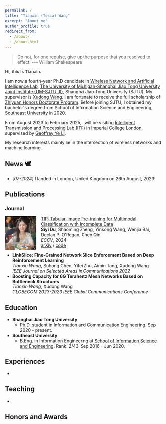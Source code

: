 ```yaml
---
permalink: /
title: "Tianxin (Tesia) Wang"
excerpt: "About me"
author_profile: true
redirect_from: 
  - /about/
  - /about.html
---
```

> Do not, for one repulse, give up the purpose that you resolved to effect.
>    --- William Shakespeare


Hi, this is Tianxin.

I am now a fourth-year Ph.D candidate in [Wireless Network and Artificial Intelligence Lab](https://wanglab.sjtu.edu.cn/en/Default.aspx), [The University of Michigan-Shanghai Jiao Tong University Joint Institute (UM-SJTU JI)](https://www.ji.sjtu.edu.cn/), Shanghai Jiao Tong University (SJTU). My supervisor is [Xudong Wang](https://scholar.google.com/citations?user=oG2PlTsAAAAJ&hl=en&oi=ao). I am fortunate to receive the full scholarship of [Zhiyuan Honors Doctorate Program](https://en.zhiyuan.sjtu.edu.cn/en/about/overview). Before joining SJTU, I obtained my bachelor's degree from School of Information Science and Engineering, [Southeast University](https://www.seu.edu.cn/english/main.htm) in 2020.

From August 2023 to February 2025, I will be visiting [Intelligent Transmission and Processing Lab (ITP)](https://www.imperial.ac.uk/intelligent-transmission-and-processing-laboratory) in Imperial College London, supervised by [Geoffrey Ye Li](https://scholar.google.com/citations?user=d0FzG8YAAAAJ&hl=en&oi=ao). 

My research interests mainly lie in the intersection of wireless networks and machine learning.

## News 🕊️
* [*07-2024*] I landed in London, United Kingdom on 26th August, 2023!

## Publications
### Journal
<!-- TIP -->
<img align="left" width="100" src="/images/xin.jpg" style="margin-right: 15px" /> 

[TIP: Tabular-Image Pre-training for Multimodal Classification with Incomplete Data](http://arxiv.org/abs/2407.075823) \
**Siyi Du**, Shaoming Zheng, Yinsong Wang, Wenjia Bai, Declan P. O'Regan, Chen Qin   \
*ECCV*, 2024  \
[arXiv](http://arxiv.org/abs/2407.07582) / [code](https://github.com/siyi-wind/TIP)


* **LinkSlice: Fine-Grained Network Slice Enforcement Based on Deep Reinforcement Learning**  
    *Tianxin Wang*, Suhong Chen, Yifei Zhu, Aimin Tang, Xudong Wang<br>
    *IEEE Journal on Selected Areas in Communications 2022* 
* **Boosting Capacity for 6G Terahertz Mesh Networks Based on Bottleneck Structures**<br>
      *Tianxin Wang*, Xudong Wang<br>
      *GLOBECOM 2023-2023 IEEE Global Communications Conference* 

## Education
* **Shanghai Jiao Tong University**  
    - Ph.D. student in Information and Communication Engineering. Sep 2020 - present.
* **Southeast University**  
    - B.Eng. in Information Engineering at [School of Information Science and Engineering](https://radio.seu.edu.cn/newenglish/). Rank: 2/43. Sep 2016 - Jun 2020.  
    
    
## Experiences
* 

## Teaching
* 

## Honors and Awards


